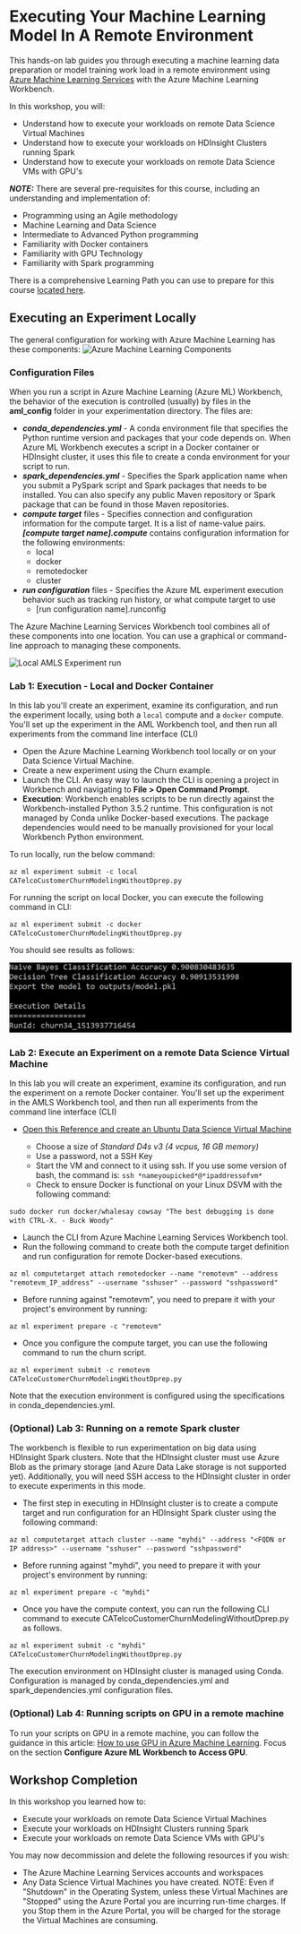 # Executing Your Machine Learning Model In A Remote Environment

This hands-on lab guides you through executing a machine learning data preparation or model training work load in a remote environment using [Azure Machine Learning Services](https://docs.microsoft.com/en-us/azure/machine-learning/preview/overview-what-is-azure-ml) with the Azure Machine Learning Workbench. 

In this workshop, you will:

- Understand how to execute your workloads on remote Data Science Virtual Machines 
- Understand how to execute your workloads on HDInsight Clusters running Spark
- Understand how to execute your workloads on remote Data Science VMs with GPU's

***NOTE:*** There are several pre-requisites for this course, including an understanding and implementation of:

- Programming using an Agile methodology
- Machine Learning and Data Science
- Intermediate to Advanced Python programming
- Familiarity with Docker containers 
- Familiarity with GPU Technology
- Familiarity with Spark programming

There is a comprehensive Learning Path you can use to prepare for this course [located here](https://github.com/Azure/learnAnalytics-CreatingSolutionswiththeTeamDataScienceProcess-/blob/master/Instructions/Learning%20Path%20-%20Creating%20Solutions%20with%20the%20Team%20Data%20Science%20Process.md).

## Executing an Experiment Locally

The general configuration for working with Azure Machine Learning has these components:
![Azure Machine Learning Components](https://docs.microsoft.com/en-us/azure/machine-learning/preview/media/overview-general-concepts/hierarchy.png)

### Configuration Files

When you run a script in Azure Machine Learning (Azure ML) Workbench, the behavior of the execution is controlled (usually) by files in the **aml_config** folder in your experimentation directory. 
The files are:

  - ***conda_dependencies.yml*** - A conda environment file that specifies the Python runtime version and packages that your code depends on. When Azure ML Workbench executes a script in a Docker container or HDInsight cluster, it uses this file to create a conda environment for your script to run. 
  - ***spark_dependencies.yml*** - Specifies the Spark application name when you submit a PySpark script and Spark packages that needs to be installed. You can also specify any public Maven repository or Spark package that can be found in those Maven repositories.
  - ***compute target*** files - Specifies connection and configuration information for the compute target. It is a list of name-value pairs. ***[compute target name].compute*** contains configuration information for the following environments:
    - local
    - docker
    - remotedocker
    - cluster
  - ***run configuration*** files - Specifies the Azure ML experiment execution behavior such as tracking run history, or what compute target to use
    - [run configuration name].runconfig

The Azure Machine Learning Services Workbench tool combines all of these components into one location. You can use a graphical or command-line approach to managing these components.  

![Local AMLS Experiment run](https://docs.microsoft.com/en-us/azure/machine-learning/preview/media/experimentation-service-configuration/local-native-run.png)

### Lab 1: Execution - Local and Docker Container

In this lab you'll create an experiment, examine its configuration, and run the experiment locally, using both a `local` compute and a `docker` compute. You'll set up the experiment in the AML Workbench tool, and then run all experiments from the command line interface (CLI)

- Open the Azure Machine Learning Workbench tool locally or on your Data Science Virtual Machine. 
- Create a new experiment using the Churn example.
- Launch the CLI. An easy way to launch the CLI is opening a project in Workbench and navigating to **File > Open Command Prompt**.
- **Execution**: Workbench enables scripts to be run directly against the Workbench-installed Python 3.5.2 runtime. This configuration is not managed by Conda unlike Docker-based executions. The package dependencies would need to be manually provisioned for your local Workbench Python environment.

To run locally, run the below command:

```
az ml experiment submit -c local CATelcoCustomerChurnModelingWithoutDprep.py
```

For running the script on local Docker, you can execute the following command in CLI:

```
az ml experiment submit -c docker CATelcoCustomerChurnModelingWithoutDprep.py
```

You should see results as follows:

![Naive Bayes](images/naive-bayes.png)

### Lab 2: Execute an Experiment on a remote Data Science Virtual Machine

In this lab you will create an experiment, examine its configuration, and run the experiment on a remote Docker container. You'll set up the experiment in the AMLS Workbench tool, and then run all experiments from the command line interface (CLI)

- [Open this Reference and create an Ubuntu Data Science Virtual Machine](https://docs.microsoft.com/en-us/azure/machine-learning/data-science-virtual-machine/dsvm-ubuntu-intro)

  - Choose a size of *Standard D4s v3 (4 vcpus, 16 GB memory)*
  - Use a password, not a SSH Key
  - Start the VM and connect to it using ssh. If you use some version of bash, the command is: `ssh *nameyoupicked*@*ipaddressofvm*`
  - Check to ensure Docker is functional on your Linux DSVM with the following command:

```
sudo docker run docker/whalesay cowsay "The best debugging is done with CTRL-X. - Buck Woody"
```

- Launch the CLI from Azure Machine Learning Services Workbench tool.
- Run the following command to create both the compute target definition and run configuration for remote Docker-based executions.

```
az ml computetarget attach remotedocker --name "remotevm" --address "remotevm_IP_address" --username "sshuser" --password "sshpassword"
```

- Before running against "remotevm", you need to prepare it with your project's environment by running:

```
az ml experiment prepare -c "remotevm"
```

- Once you configure the compute target, you can use the following command to run the churn script.

```
az ml experiment submit -c remotevm CATelcoCustomerChurnModelingWithoutDprep.py
```

Note that the execution environment is configured using the specifications in conda_dependencies.yml.

### (Optional) Lab 3: Running on a remote Spark cluster

The workbench is flexible to run experimentation on big data using HDInsight Spark clusters. Note that the HDInsight cluster must use Azure Blob as the primary storage (and Azure Data Lake storage is not supported yet). Additionally, you will need SSH access to the HDInsight cluster in order to execute experiments in this mode.

- The first step in executing in HDInsight cluster is to create a compute target and run configuration for an HDInsight Spark cluster using the following command:

```
az ml computetarget attach cluster --name "myhdi" --address "<FQDN or IP address>" --username "sshuser" --password "sshpassword"
```

- Before running against "myhdi", you need to prepare it with your project's environment by running:

```
az ml experiment prepare -c "myhdi"
```

- Once you have the compute context, you can run the following CLI command to execute CATelcoCustomerChurnModelingWithoutDprep.py as follows.

```
az ml experiment submit -c "myhdi" CATelcoCustomerChurnModelingWithoutDprep.py
```

The execution environment on HDInsight cluster is managed using Conda. Configuration is managed by conda_dependencies.yml and spark_dependencies.yml configuration files. 

### (Optional) Lab 4: Running scripts on GPU in a remote machine

To run your scripts on GPU in a remote machine, you can follow the guidance in this article: [How to use GPU in Azure Machine Learning](https://docs.microsoft.com/en-us/azure/machine-learning/preview/how-to-use-gpu). Focus on the section **Configure Azure ML Workbench to Access GPU**.

## Workshop Completion

In this workshop you learned how to:

- Execute your workloads on remote Data Science Virtual Machines 
- Execute your workloads on HDInsight Clusters running Spark
- Execute your workloads on remote Data Science VMs with GPU's

You may now decommission and delete the following resources if you wish:

- The Azure Machine Learning Services accounts and workspaces
- Any Data Science Virtual Machines you have created. NOTE: Even if "Shutdown" in the Operating System, unless these Virtual Machines are "Stopped" using the Azure Portal you are incurring run-time charges. If you Stop them in the Azure Portal, you will be charged for the storage the Virtual Machines are consuming.